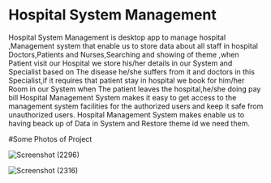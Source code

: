 # Hospital System Management
Hospital System Management is  desktop app to manage hospital ,Management system that enable us to store data about all staff in hospital 
Doctors,Patients and Nurses,Searching and showing of theme ,when Patient visit our Hospital we store his/her details in our System and Specialist based on The disease he/she suffers 
from it and doctors in this Specialist,if it requires that patient stay in hospital we book for him/her Room in our System 
when The patient leaves the hospital,he/she doing pay bill
Hospital Management System makes it easy to get access to the management system facilities for the authorized users and keep it safe from unauthorized users.
Hospital Management System makes enable us to having beack up of Data in System and Restore theme id we need them.  


#Some Photos of Project 

![Screenshot (2296)](https://user-images.githubusercontent.com/65139875/172748564-bdcba199-93de-429c-b50b-5974970145a8.png)

![Screenshot (2316)](https://user-images.githubusercontent.com/65139875/172751031-6e500bcc-b221-4814-bbb3-cb2db68e739b.png)

